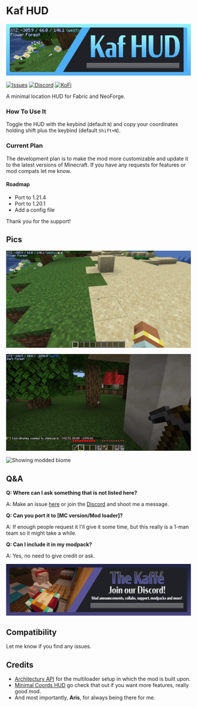 # Kaf HUD

![Kaf HUD banner](https://raw.githubusercontent.com/iamkaf/modresources/refs/heads/main/pages/kaf-hud/banner.png)




[![Issues](https://img.shields.io/github/issues/iamkaf/mod-issues?style=for-the-badge&color=%23eee)](https://github.com/iamkaf/mod-issues)
[![Discord](https://img.shields.io/discord/1207469438719492176?style=for-the-badge&logo=discord&label=DISCORD&color=%235865F2)](https://discord.gg/HV5WgTksaB)
[![KoFi](https://img.shields.io/badge/KoFi-iamkaf?style=for-the-badge&logo=kofi&logoColor=%2330d1e3&label=Support%20Me&color=%2330d1e3)](https://ko-fi.com/iamkaffe)

A minimal location HUD for Fabric and NeoForge.



### How To Use It

Toggle the HUD with the keybind (default `N`) and copy your coordinates holding shift plus the keybind (default `Shift+N`).

### Current Plan

The development plan is to make the mod more customizable and update it to the latest versions of Minecraft. If you have any requests for features or mod compats let me know.

#### Roadmap


- Port to 1.21.4
- Port to 1.20.1
- Add a config file

Thank you for the support!

## Pics

![Showing the coordinates](https://raw.githubusercontent.com/iamkaf/modresources/refs/heads/main/pages/kaf-hud/screenshot1.png)

![Showing the copy feature](https://raw.githubusercontent.com/iamkaf/modresources/refs/heads/main/pages/kaf-hud/screenshot2.png)

![Showing modded biome](https://raw.githubusercontent.com/iamkaf/modresources/refs/heads/main/pages/kaf-hud/screenshot3.png)

## Q&A

**Q: Where can I ask something that is not listed here?**

A: Make an issue [here](https://github.com/iamkaf/mod-issues) or join the [Discord](https://discord.gg/HV5WgTksaB) and shoot me a message.


**Q: Can you port it to [MC version/Mod loader]?**

A: If enough people request it I'll give it some time, but this really is a 1-man team so it might take a while.


**Q: Can I include it in my modpack?**

A: Yes, no need to give credit or ask.

[![Join our Discord](https://raw.githubusercontent.com/iamkaf/modresources/refs/heads/main/pages/common/discord.png)](https://discord.gg/HV5WgTksaB)

## Compatibility

Let me know if you find any issues.

## Credits

- [Architectury API](https://modrinth.com/mod/architectury-api) for the multiloader setup in which the mod is built upon.
- [Minimal Coords HUD](https://modrinth.com/mod/minimal-coords-hud) go check that out if you want more features, really good mod.
- And most importantly, **Aris**, for always being there for me.

